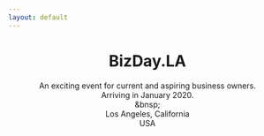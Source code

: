 ```yaml
---
layout: default
---
```

<center>
<h1>BizDay.LA</h1>
<p>
An exciting event for current and aspiring business owners.<br/>
Arriving in January 2020.<br/>&bnsp;<br/>
Los Angeles, California<br/>
USA
</p>
</center>
